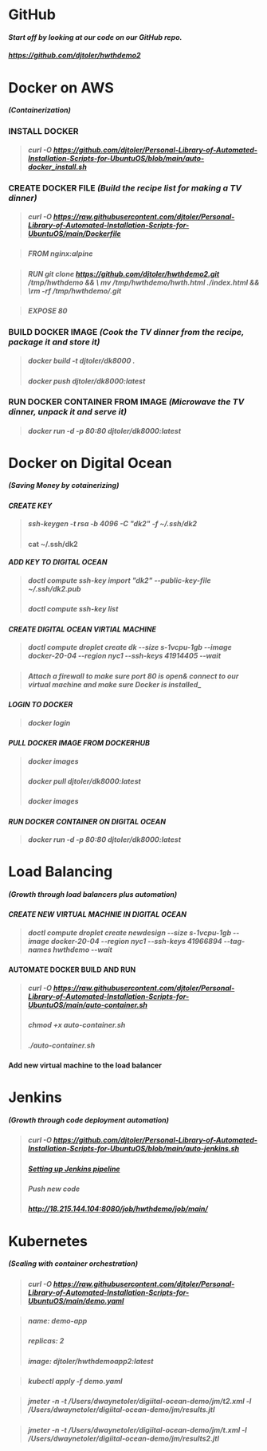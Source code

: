 # GitHub

#### _Start off by looking at our code on our GitHub repo._ 

##### https://github.com/djtoler/hwthdemo2

# Docker on AWS 
##### (Containerization)

### INSTALL DOCKER

> ##### curl -O https://github.com/djtoler/Personal-Library-of-Automated-Installation-Scripts-for-UbuntuOS/blob/main/auto-docker_install.sh

### CREATE DOCKER FILE _(Build the recipe list for making a TV dinner)_

> ##### curl -O https://raw.githubusercontent.com/djtoler/Personal-Library-of-Automated-Installation-Scripts-for-UbuntuOS/main/Dockerfile

> ##### FROM nginx:alpine

> ##### RUN git clone https://github.com/djtoler/hwthdemo2.git /tmp/hwthdemo && \ mv /tmp/hwthdemo/hwth.html ./index.html && \rm -rf /tmp/hwthdemo/.git

> ##### EXPOSE 80

### BUILD DOCKER IMAGE _(Cook the TV dinner from the recipe, package it and store it)_

> ##### docker build -t djtoler/dk8000 .
> ##### docker push djtoler/dk8000:latest

### RUN DOCKER CONTAINER FROM IMAGE _(Microwave the TV dinner, unpack it and serve it)_

> ##### docker run -d -p 80:80 djtoler/dk8000:latest


# Docker on Digital Ocean 
##### (Saving Money by cotainerizing)

#### _CREATE KEY_
> ##### ssh-keygen -t rsa -b 4096 -C "dk2" -f ~/.ssh/dk2
> #### cat ~/.ssh/dk2

#### _ADD KEY TO DIGITAL OCEAN_
> ##### doctl compute ssh-key import "dk2" --public-key-file ~/.ssh/dk2.pub
> ##### doctl compute ssh-key list

#### _CREATE DIGITAL OCEAN VIRTIAL MACHINE_
> ##### doctl compute droplet create dk --size s-1vcpu-1gb --image docker-20-04 --region nyc1 --ssh-keys 41914405 --wait

> ##### _Attach a firewall to make sure port 80 is open_& connect to our virtual machine and make sure Docker is installed_

#### _LOGIN TO DOCKER_
> ##### docker login

#### _PULL DOCKER IMAGE FROM DOCKERHUB_
> ##### docker images
> ##### docker pull djtoler/dk8000:latest
> ##### docker images

#### _RUN DOCKER CONTAINER ON DIGITAL OCEAN_
> ##### docker run -d -p 80:80 djtoler/dk8000:latest

# Load Balancing
##### (Growth through load balancers plus automation)

#### _CREATE NEW VIRTUAL MACHNIE IN DIGITAL OCEAN_
> ##### doctl compute droplet create newdesign --size s-1vcpu-1gb --image docker-20-04 --region nyc1 --ssh-keys 41966894 --tag-names hwthdemo --wait

#### AUTOMATE DOCKER BUILD AND RUN
> ##### curl -O https://raw.githubusercontent.com/djtoler/Personal-Library-of-Automated-Installation-Scripts-for-UbuntuOS/main/auto-container.sh
> ##### chmod +x auto-container.sh
> ##### ./auto-container.sh

#### Add new virtual machine to the load balancer

# Jenkins 
##### (Growth through code deployment automation)

> ##### curl -O https://github.com/djtoler/Personal-Library-of-Automated-Installation-Scripts-for-UbuntuOS/blob/main/auto-jenkins.sh
> ##### [Setting up Jenkins pipeline](https://github.com/djtoler/Personal-Library-of-Automated-Installation-Scripts-for-UbuntuOS/blob/main/manual_jenkins_multi_branch.txt)
> ##### Push new code
> ##### http://18.215.144.104:8080/job/hwthdemo/job/main/

# Kubernetes
##### (Scaling with container orchestration)
> ##### curl -O https://raw.githubusercontent.com/djtoler/Personal-Library-of-Automated-Installation-Scripts-for-UbuntuOS/main/demo.yaml

> ##### _name: demo-app_
> ##### _replicas: 2_
> ##### _image: djtoler/hwthdemoapp2:latest_

> ##### kubectl apply -f demo.yaml

> #####   jmeter -n -t /Users/dwaynetoler/digiital-ocean-demo/jm/t2.xml -l /Users/dwaynetoler/digiital-ocean-demo/jm/results.jtl

> ##### jmeter -n -t /Users/dwaynetoler/digiital-ocean-demo/jm/t.xml -l /Users/dwaynetoler/digiital-ocean-demo/jm/results2.jtl

